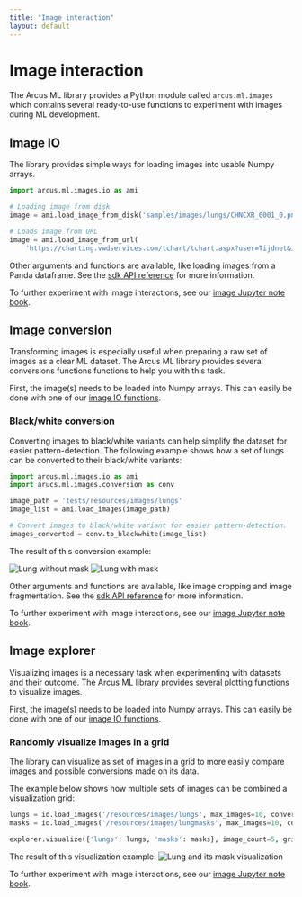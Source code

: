 ```yaml
---
title: "Image interaction"
layout: default
---
```


# Image interaction
The Arcus ML library provides a Python module called `arcus.ml.images` which contains several ready-to-use functions to experiment with images during ML development.

## Image IO
The library provides simple ways for loading images into usable Numpy arrays.

```python
import arcus.ml.images.io as ami

# Loading image from disk
image = ami.load_image_from_disk('samples/images/lungs/CHNCXR_0001_0.png')

# Loads image from URL
image = ami.load_image_from_url(
    'https://charting.vwdservices.com/tchart/tchart.aspx?user=Tijdnet&issue=360017012&layout=gradient-v1&startdate=3Y&enddate=today&res=endofday&width=876&height=400&format=image/png&culture=nl-BE')
```

Other arguments and functions are available, like loading images from a Panda dataframe. See the [sdk API reference](../03-sdk/ml.images.io.md) for more information.

To further experiment with image interactions, see our [image Jupyter note book](https://github.com/arcus-azure/arcus.ml/blob/master/samples/images_operations.ipynb).

## Image conversion
Transforming images is especially useful when preparing a raw set of images as a clear ML dataset. The Arcus ML library provides several conversions functions functions to help you with this task.

First, the image(s) needs to be loaded into Numpy arrays. This can easily be done with one of our [image IO functions](#image-io).

### Black/white conversion
Converting images to black/white variants can help simplify the dataset for easier pattern-detection. The following example shows how a set of lungs can be converted to their black/white variants:

```python
import arcus.ml.images.io as ami
import arucs.ml.images.conversion as conv

image_path = 'tests/resources/images/lungs'
image_list = ami.load_images(image_path)

# Convert images to black/white variant for easier pattern-detection.
images_converted = conv.to_blackwhite(image_list)
```

The result of this conversion example:

![Lung without mask](/media/CHNCXR_0001_0.png)
![Lung with mask](/media/CHNCXR_0001_0_mask.png)

Other arguments and functions are available, like image cropping and image fragmentation. See the [sdk API reference](../03-sdk/ml.images.conversion.md) for more information.

To further experiment with image interactions, see our [image Jupyter note book](https://github.com/arcus-azure/arcus.ml/blob/master/samples/images_operations.ipynb).

## Image explorer
Visualizing images is a necessary task when experimenting with datasets and their outcome. The Arcus ML library provides several plotting functions to visualize images.

First, the image(s) needs to be loaded into Numpy arrays. This can easily be done with one of our [image IO functions](#image-io).

### Randomly visualize images in a grid
The library can visualize as set of images in a grid to more easily compare images and possible conversions made on its data.

The example below shows how multiple sets of images can be combined a visualization grid:

```python
lungs = io.load_images('/resources/images/lungs', max_images=10, convert_to_grey=True, keep_3d_shape=True)
masks = io.load_images('/resources/images/lungmasks', max_images=10, convert_to_grey=False)

explorer.visualize({'lungs': lungs, 'masks': masks}, image_count=5, grid_size=(20, 8), hide_grid=False)
```

The result of this visualization example:
![Lung and its mask visualization](/media/visualize-lung-and-masks.png)

To further experiment with image interactions, see our [image Jupyter note book](https://github.com/arcus-azure/arcus.ml/blob/master/samples/images_operations.ipynb).